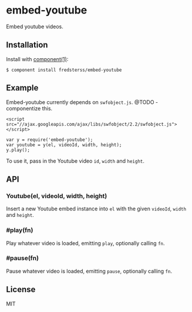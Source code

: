# embed-youtube

Embed youtube videos.

## Installation

Install with [component(1)](http://component.io):

```
$ component install fredsterss/embed-youtube
```

## Example

Embed-youtube currently depends on ``swfobject.js``. 
@TODO - componentize this.

```
<script src="//ajax.googleapis.com/ajax/libs/swfobject/2.2/swfobject.js"></script>
```


```
var y = require('embed-youtube');
var youtube = y(el, videoId, width, height);
y.play();
```

To use it, pass in the Youtube video ``id``, ``width`` and ``height``.

## API

### Youtube(el, videoId, width, height)

Insert a new Youtube embed instance into ``el`` with the given ``videoId``, ``width`` and ``height``.

### #play(fn)

Play whatever video is loaded, emitting ``play``, optionally calling ``fn``.

### #pause(fn)

Pause whatever video is loaded, emitting ``pause``, optionally calling ``fn``.

## License

MIT
